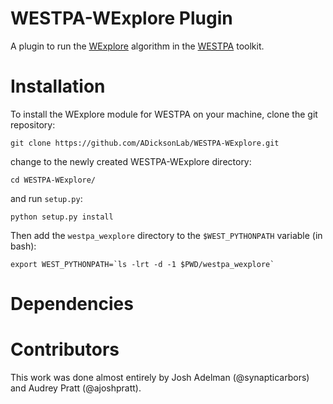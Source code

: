 # WESTPA-WExplore Plugin
A plugin to run the [WExplore](https://pubs.acs.org/doi/abs/10.1021/jp411479c) algorithm in the [WESTPA](http://chong.chem.pitt.edu/WESTPA) toolkit.

# Installation
To install the WExplore module for WESTPA on your machine, clone the git repository:

```
git clone https://github.com/ADicksonLab/WESTPA-WExplore.git
```

change to the newly created WESTPA-WExplore directory:

```
cd WESTPA-WExplore/
```

and run `setup.py`:

```
python setup.py install
```

Then add the `westpa_wexplore` directory to the `$WEST_PYTHONPATH` variable (in bash):

```
export WEST_PYTHONPATH=`ls -lrt -d -1 $PWD/westpa_wexplore`
```

# Dependencies

# Contributors
This work was done almost entirely by Josh Adelman (@synapticarbors) and Audrey Pratt (@ajoshpratt).
